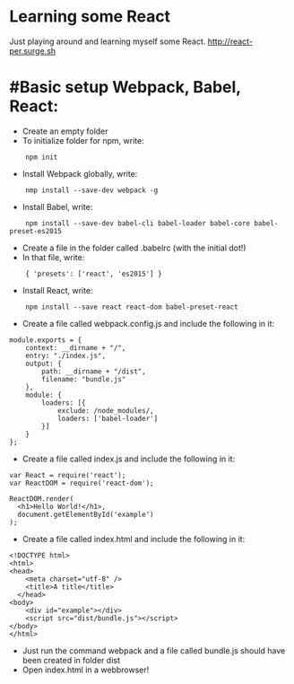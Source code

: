 # Learning some React
Just playing around and learning myself some React.
http://react-per.surge.sh

#Basic setup Webpack, Babel, React:
==================================
* Create an empty folder
* To initialize folder for npm, write:
```
    npm init
```
* Install Webpack globally, write:
```
    nmp install --save-dev webpack -g
```
* Install Babel, write:
```
    npm install --save-dev babel-cli babel-loader babel-core babel-preset-es2015
```
* Create a file in the folder called .babelrc (with the initial dot!)
* In that file, write:
```
    { 'presets': ['react', 'es2015'] }
```
* Install React, write:
```
    npm install --save react react-dom babel-preset-react
```
* Create a file called webpack.config.js and include the following in it:
```
module.exports = {
    context: __dirname + "/",
    entry: "./index.js",
    output: {
        path: __dirname + "/dist",
        filename: "bundle.js"
    },
    module: {
        loaders: [{
            exclude: /node_modules/,
            loaders: ['babel-loader']
        }]
    }
};
```
* Create a file called index.js and include the following in it:
```
var React = require('react');
var ReactDOM = require('react-dom');

ReactDOM.render(
  <h1>Hello World!</h1>,
  document.getElementById('example')
);
```
* Create a file called index.html and include the following in it:
```
<!DOCTYPE html>
<html>
<head>
    <meta charset="utf-8" />
    <title>A title</title>
  </head>
<body>
    <div id="example"></div>
    <script src="dist/bundle.js"></script>
</body>
</html>
```
* Just run the command webpack and a file called bundle.js should have been created in folder dist
* Open index.html in a webbrowser!
